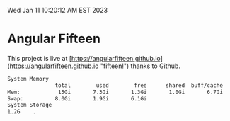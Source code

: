 Wed Jan 11 10:20:12 AM EST 2023

# Angular Fifteen


This project is live at [https://angularfifteen.github.io](https://angularfifteen.github.io "fifteen!") thanks to Github.

```bash
System Memory
               total        used        free      shared  buff/cache   available
Mem:            15Gi       7.3Gi       1.3Gi       1.0Gi       6.7Gi       6.7Gi
Swap:          8.0Gi       1.9Gi       6.1Gi
System Storage
1.2G	.
```
